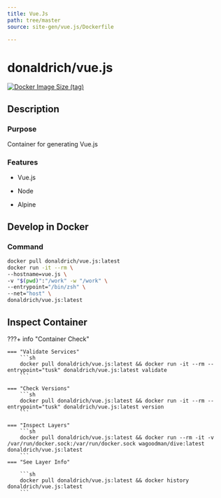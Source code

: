 ```yaml
---
title: Vue.Js
path: tree/master
source: site-gen/vue.js/Dockerfile

---
```



# donaldrich/vue.js

[![Docker Image Size (tag)](https://img.shields.io/docker/image-size/donaldrich/vue.js/latest?color=blue&label=size&logo=docker&style=flat-square)](https://hub.docker.com/r/donaldrich/vue.js/latest)

## Description

### Purpose

Container for generating Vue.js

### Features

* Vue.js

* Node

* Alpine

## Develop in Docker

### Command

```sh
docker pull donaldrich/vue.js:latest
docker run -it --rm \
--hostname=vue.js \
-v "$(pwd)":"/work" -w "/work" \
--entrypoint="/bin/zsh" \
--net="host" \
donaldrich/vue.js:latest
```

## Inspect Container

???+ info "Container Check"

    === "Validate Services"
        ```sh
        docker pull donaldrich/vue.js:latest && docker run -it --rm --entrypoint="tusk" donaldrich/vue.js:latest validate
        ```

    === "Check Versions"
        ```sh
        docker pull donaldrich/vue.js:latest && docker run -it --rm --entrypoint="tusk" donaldrich/vue.js:latest version
        ```

    === "Inspect Layers"
        ```sh
        docker pull donaldrich/vue.js:latest && docker run --rm -it -v /var/run/docker.sock:/var/run/docker.sock wagoodman/dive:latest donaldrich/vue.js:latest
        ```
    === "See Layer Info"

        ```sh
        docker pull donaldrich/vue.js:latest && docker history donaldrich/vue.js:latest
        ```
